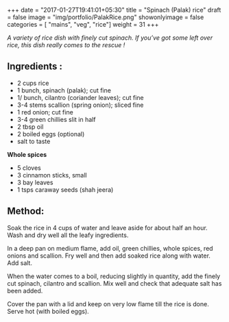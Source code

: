+++
date = "2017-01-27T19:41:01+05:30"
title = "Spinach (Palak) rice"
draft = false
image = "img/portfolio/PalakRice.png"
showonlyimage = false
categories = [ "mains", "veg", "rice"] 
weight = 31
+++


*A variety of rice dish with finely cut spinach. If you’ve got some left
over rice, this dish really comes to the rescue !*
<!--more-->




## Ingredients :

  - 2 cups rice
  - 1 bunch, spinach (palak); cut fine
  - 1/ bunch, cilantro (coriander leaves); cut fine
  - 3-4 stems scallion (spring onion); sliced fine
  - 1 red onion; cut fine
  - 3-4 green chillies slit in half
  - 2 tbsp oil
  - 2 boiled eggs (optional)
  - salt to taste

**Whole spices**

  - 5 cloves
  - 3 cinnamon sticks, small
  - 3 bay leaves
  - 1 tsps caraway seeds (shah jeera)

## Method:

Soak the rice in 4 cups of water and leave aside for about half an hour.
Wash and dry well all the leafy ingredients.

In a deep pan on medium flame, add oil, green chillies, whole spices,
red onions and scallion. Fry well and then add soaked rice along with
water. Add salt.

When the water comes to a boil, reducing slightly in quantity, add the
finely cut spinach, cilantro and scallion. Mix well and check that
adequate salt has been added.

Cover the pan with a lid and keep on very low flame till the rice is
done. Serve hot (with boiled eggs).


